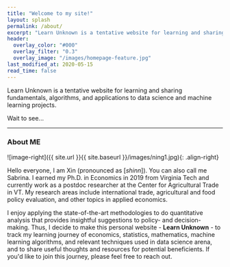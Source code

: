 ```yaml
---
title: "Welcome to my site!"
layout: splash
permalink: /about/
excerpt: "Learn Unknown is a tentative website for learning and sharing DSML."
header:
  overlay_color: "#000"
  overlay_filter: "0.3"
  overlay_image: "/images/homepage-feature.jpg"
last_modified_at: 2020-05-15 
read_time: false 
---
```



Learn Unknown is a tentative website for learning and sharing fundamentals, algorithms, and applications to data science and machine learning projects.

Wait to see...


----

### About ME 

![image-right]({{ site.url }}{{ site.baseurl }}/images/ning1.jpg){: .align-right}

Hello everyone, I am Xin (pronounced as [*shinn*]). You can also call me Sabrina. I earned my Ph.D. in Economics in 2019 from Virginia Tech and currently work as a postdoc researcher at the Center for Agricultural Trade in VT. My research areas include international trade, agricultural and food policy evaluation, and other topics in applied economics. 

I enjoy applying the state-of-the-art methodologies to do quantitative analysis that provides insightful suggestions to policy- and decision-making. Thus, I decide to make this personal website - **Learn Unknown** - to track my learning journey of economics, statistics, mathematics, machine learning algorithms, and relevant techniques used in data science arena, and to share useful thoughts and resources for potential beneficients. If you'd like to join this journey, please feel free to reach out.
